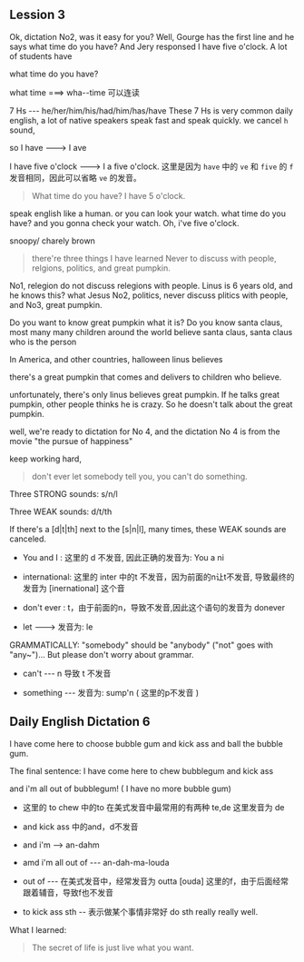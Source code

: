 ## Lession 3
Ok, dictation No2, was it easy for you? Well, Gourge has the first line
and he says what time do you have? And Jery responsed I have five o'clock.
A lot of students have 

what time do you have?

what time ===> wha--time 可以连读

7 Hs --- he/her/him/his/had/him/has/have
These 7 Hs is very common daily english, a lot of native speakers speak fast and speak quickly.
we cancel `h` sound, 

so I have ---> I ave 

I have five o'clock ---> I a five o'clock.
这里是因为 `have` 中的 `ve` 和 `five` 的 `f` 发音相同，因此可以省略 `ve` 的发音。

> What time do you have?
> I have 5 o'clock.

speak english like a human.
or you can look your watch. what time do you have? and you gonna check your watch.
Oh, i've five o'clock.

snoopy/ charely brown

> there're three things I have learned Never to discuss with people, relgions, politics, and great pumpkin.

No1, relegion do not discuss relegions with people. Linus is 6 years old, and he knows this? what Jesus
No2, politics, never discuss plitics with people,
and No3, great pumpkin.

Do you want to know great pumpkin what it is? Do you know santa claus, most many many children around
the world believe santa claus, santa claus who is the person 

In America, and other countries, halloween linus believes 

there's a great pumpkin that comes and delivers to children who believe.

unfortunately, there's only linus believes great pumpkin. If he talks great pumpkin, other people
thinks he is crazy.
So he doesn't talk about the great pumpkin.

well, we're ready to dictation for No 4, and the dictation No 4 is from the movie "the pursue of happiness"

keep working hard, 

> don't ever let somebody tell you, you can't do something.

Three STRONG sounds: s/n/l

Three WEAK sounds: d/t/th

If there's a [d|t|th] next to the [s|n|l], many times, these WEAK sounds are canceled.

* You and I : 这里的 d 不发音, 因此正确的发音为: You a ni

* international: 这里的 inter 中的t 不发音，因为前面的n让t不发音, 导致最终的发音为 [inernational] 这个音

* don't ever : t，由于前面的n，导致不发音,因此这个语句的发音为 donever 

* let ---> 发音为: le 

GRAMMATICALLY: "somebody" should be "anybody" ("not" goes with "any~")... But please
don't worry about grammar.

* can't --- n 导致 t 不发音

* something --- 发音为: sump'n ( 这里的p不发音 )

## Daily English Dictation 6

<The Live>
I have come here to choose bubble gum and kick ass and ball the bubble gum.

The final sentence:
I have come here
  to chew bubblegum
  and kick ass

and i'm all out of bubblegum!
( I have no more bubble gum)

* 这里的 to chew 中的to 在美式发音中最常用的有两种 te,de 这里发音为 de
* and kick ass 中的and，d不发音
* and i'm --> an-dahm
* amd i'm all out of --- an-dah-ma-louda
* out of --- 在美式发音中，经常发音为 outta [ouda] 这里的f，由于后面经常跟着辅音，导致f也不发音

* to kick ass sth -- 表示做某个事情非常好 do sth really really well.


What I learned:
> The secret of life is just live what you want.